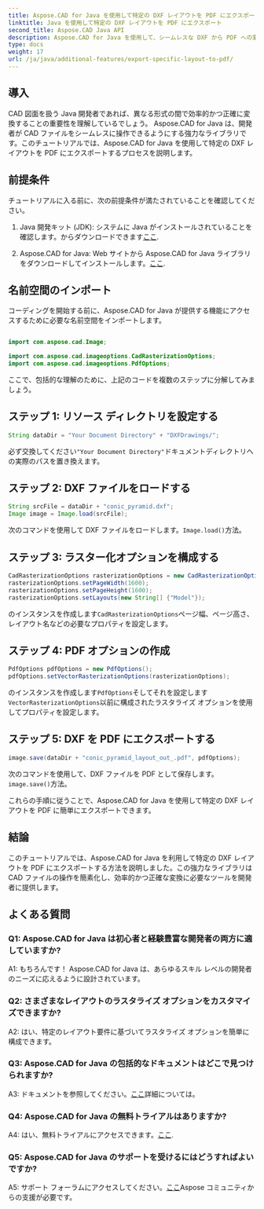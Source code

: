 ```yaml
---
title: Aspose.CAD for Java を使用して特定の DXF レイアウトを PDF にエクスポート
linktitle: Java を使用して特定の DXF レイアウトを PDF にエクスポート
second_title: Aspose.CAD Java API
description: Aspose.CAD for Java を使用して、シームレスな DXF から PDF への変換を試してください。特定のレイアウトを簡単に正確にエクスポートします。
type: docs
weight: 17
url: /ja/java/additional-features/export-specific-layout-to-pdf/
---
```

## 導入

CAD 図面を扱う Java 開発者であれば、異なる形式の間で効率的かつ正確に変換することの重要性を理解しているでしょう。 Aspose.CAD for Java は、開発者が CAD ファイルをシームレスに操作できるようにする強力なライブラリです。このチュートリアルでは、Aspose.CAD for Java を使用して特定の DXF レイアウトを PDF にエクスポートするプロセスを説明します。

## 前提条件

チュートリアルに入る前に、次の前提条件が満たされていることを確認してください。

1. Java 開発キット (JDK): システムに Java がインストールされていることを確認します。からダウンロードできます[ここ](https://www.oracle.com/java/technologies/javase-downloads.html).

2. Aspose.CAD for Java: Web サイトから Aspose.CAD for Java ライブラリをダウンロードしてインストールします。[ここ](https://releases.aspose.com/cad/java/).

## 名前空間のインポート

コーディングを開始する前に、Aspose.CAD for Java が提供する機能にアクセスするために必要な名前空間をインポートします。

```java

import com.aspose.cad.Image;

import com.aspose.cad.imageoptions.CadRasterizationOptions;
import com.aspose.cad.imageoptions.PdfOptions;
```

ここで、包括的な理解のために、上記のコードを複数のステップに分解してみましょう。

## ステップ 1: リソース ディレクトリを設定する

```java
String dataDir = "Your Document Directory" + "DXFDrawings/";
```

必ず交換してください`"Your Document Directory"`ドキュメントディレクトリへの実際のパスを置き換えます。

## ステップ 2: DXF ファイルをロードする

```java
String srcFile = dataDir + "conic_pyramid.dxf";
Image image = Image.load(srcFile); 
```

次のコマンドを使用して DXF ファイルをロードします。`Image.load()`方法。

## ステップ 3: ラスター化オプションを構成する

```java
CadRasterizationOptions rasterizationOptions = new CadRasterizationOptions();
rasterizationOptions.setPageWidth(1600);
rasterizationOptions.setPageHeight(1600);   
rasterizationOptions.setLayouts(new String[] {"Model"});
```

のインスタンスを作成します`CadRasterizationOptions`ページ幅、ページ高さ、レイアウト名などの必要なプロパティを設定します。

## ステップ 4: PDF オプションの作成

```java
PdfOptions pdfOptions = new PdfOptions();
pdfOptions.setVectorRasterizationOptions(rasterizationOptions);
```

のインスタンスを作成します`PdfOptions`そしてそれを設定します`VectorRasterizationOptions`以前に構成されたラスタライズ オプションを使用してプロパティを設定します。

## ステップ 5: DXF を PDF にエクスポートする

```java
image.save(dataDir + "conic_pyramid_layout_out_.pdf", pdfOptions);
```

次のコマンドを使用して、DXF ファイルを PDF として保存します。`image.save()`方法。

これらの手順に従うことで、Aspose.CAD for Java を使用して特定の DXF レイアウトを PDF に簡単にエクスポートできます。

## 結論

このチュートリアルでは、Aspose.CAD for Java を利用して特定の DXF レイアウトを PDF にエクスポートする方法を説明しました。この強力なライブラリは CAD ファイルの操作を簡素化し、効率的かつ正確な変換に必要なツールを開発者に提供します。

## よくある質問

### Q1: Aspose.CAD for Java は初心者と経験豊富な開発者の両方に適していますか?

A1: もちろんです！ Aspose.CAD for Java は、あらゆるスキル レベルの開発者のニーズに応えるように設計されています。

### Q2: さまざまなレイアウトのラスタライズ オプションをカスタマイズできますか?

A2: はい、特定のレイアウト要件に基づいてラスタライズ オプションを簡単に構成できます。

### Q3: Aspose.CAD for Java の包括的なドキュメントはどこで見つけられますか?

 A3: ドキュメントを参照してください。[ここ](https://reference.aspose.com/cad/java/)詳細については。

### Q4: Aspose.CAD for Java の無料トライアルはありますか?

 A4: はい、無料トライアルにアクセスできます。[ここ](https://releases.aspose.com/).

### Q5: Aspose.CAD for Java のサポートを受けるにはどうすればよいですか?

 A5: サポート フォーラムにアクセスしてください。[ここ](https://forum.aspose.com/c/cad/19)Aspose コミュニティからの支援が必要です。
